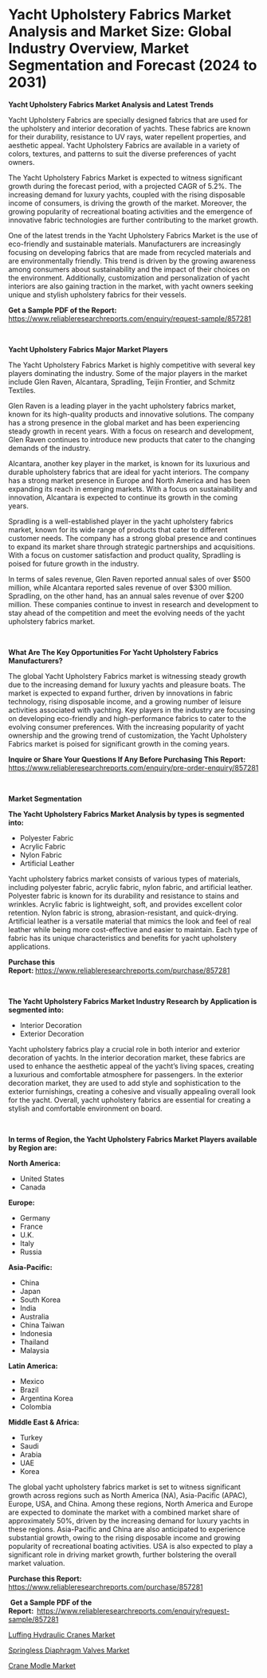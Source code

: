 <p><h1>Yacht Upholstery Fabrics Market Analysis and Market Size: Global Industry Overview, Market Segmentation and Forecast (2024 to 2031)</h1></p><p><strong>Yacht Upholstery Fabrics Market Analysis and Latest Trends</strong></p>
<p><p>Yacht Upholstery Fabrics are specially designed fabrics that are used for the upholstery and interior decoration of yachts. These fabrics are known for their durability, resistance to UV rays, water repellent properties, and aesthetic appeal. Yacht Upholstery Fabrics are available in a variety of colors, textures, and patterns to suit the diverse preferences of yacht owners.</p><p>The Yacht Upholstery Fabrics Market is expected to witness significant growth during the forecast period, with a projected CAGR of 5.2%. The increasing demand for luxury yachts, coupled with the rising disposable income of consumers, is driving the growth of the market. Moreover, the growing popularity of recreational boating activities and the emergence of innovative fabric technologies are further contributing to the market growth.</p><p>One of the latest trends in the Yacht Upholstery Fabrics Market is the use of eco-friendly and sustainable materials. Manufacturers are increasingly focusing on developing fabrics that are made from recycled materials and are environmentally friendly. This trend is driven by the growing awareness among consumers about sustainability and the impact of their choices on the environment. Additionally, customization and personalization of yacht interiors are also gaining traction in the market, with yacht owners seeking unique and stylish upholstery fabrics for their vessels.</p></p>
<p><strong>Get a Sample PDF of the Report:&nbsp;</strong> <a href="https://www.reliableresearchreports.com/enquiry/request-sample/857281">https://www.reliableresearchreports.com/enquiry/request-sample/857281</a></p>
<p>&nbsp;</p>
<p><strong>Yacht Upholstery Fabrics Major Market Players</strong></p>
<p><p>The Yacht Upholstery Fabrics Market is highly competitive with several key players dominating the industry. Some of the major players in the market include Glen Raven, Alcantara, Spradling, Teijin Frontier, and Schmitz Textiles.</p><p>Glen Raven is a leading player in the yacht upholstery fabrics market, known for its high-quality products and innovative solutions. The company has a strong presence in the global market and has been experiencing steady growth in recent years. With a focus on research and development, Glen Raven continues to introduce new products that cater to the changing demands of the industry.</p><p>Alcantara, another key player in the market, is known for its luxurious and durable upholstery fabrics that are ideal for yacht interiors. The company has a strong market presence in Europe and North America and has been expanding its reach in emerging markets. With a focus on sustainability and innovation, Alcantara is expected to continue its growth in the coming years.</p><p>Spradling is a well-established player in the yacht upholstery fabrics market, known for its wide range of products that cater to different customer needs. The company has a strong global presence and continues to expand its market share through strategic partnerships and acquisitions. With a focus on customer satisfaction and product quality, Spradling is poised for future growth in the industry.</p><p>In terms of sales revenue, Glen Raven reported annual sales of over $500 million, while Alcantara reported sales revenue of over $300 million. Spradling, on the other hand, has an annual sales revenue of over $200 million. These companies continue to invest in research and development to stay ahead of the competition and meet the evolving needs of the yacht upholstery fabrics market.</p></p>
<p>&nbsp;</p>
<p><strong>What Are The Key Opportunities For Yacht Upholstery Fabrics Manufacturers?</strong></p>
<p><p>The global Yacht Upholstery Fabrics market is witnessing steady growth due to the increasing demand for luxury yachts and pleasure boats. The market is expected to expand further, driven by innovations in fabric technology, rising disposable income, and a growing number of leisure activities associated with yachting. Key players in the industry are focusing on developing eco-friendly and high-performance fabrics to cater to the evolving consumer preferences. With the increasing popularity of yacht ownership and the growing trend of customization, the Yacht Upholstery Fabrics market is poised for significant growth in the coming years.</p></p>
<p><strong>Inquire or Share Your Questions If Any Before Purchasing This Report:</strong> <a href="https://www.reliableresearchreports.com/enquiry/pre-order-enquiry/857281">https://www.reliableresearchreports.com/enquiry/pre-order-enquiry/857281</a></p>
<p>&nbsp;</p>
<p><strong>Market Segmentation</strong></p>
<p><strong>The Yacht Upholstery Fabrics Market Analysis by types is segmented into:</strong></p>
<p><ul><li>Polyester Fabric</li><li>Acrylic Fabric</li><li>Nylon Fabric</li><li>Artificial Leather</li></ul></p>
<p><p>Yacht upholstery fabrics market consists of various types of materials, including polyester fabric, acrylic fabric, nylon fabric, and artificial leather. Polyester fabric is known for its durability and resistance to stains and wrinkles. Acrylic fabric is lightweight, soft, and provides excellent color retention. Nylon fabric is strong, abrasion-resistant, and quick-drying. Artificial leather is a versatile material that mimics the look and feel of real leather while being more cost-effective and easier to maintain. Each type of fabric has its unique characteristics and benefits for yacht upholstery applications.</p></p>
<p><strong>Purchase this Report:&nbsp;</strong><a href="https://www.reliableresearchreports.com/purchase/857281">https://www.reliableresearchreports.com/purchase/857281</a></p>
<p>&nbsp;</p>
<p><strong>The Yacht Upholstery Fabrics Market Industry Research by Application is segmented into:</strong></p>
<p><ul><li>Interior Decoration</li><li>Exterior Decoration</li></ul></p>
<p><p>Yacht upholstery fabrics play a crucial role in both interior and exterior decoration of yachts. In the interior decoration market, these fabrics are used to enhance the aesthetic appeal of the yacht’s living spaces, creating a luxurious and comfortable atmosphere for passengers. In the exterior decoration market, they are used to add style and sophistication to the exterior furnishings, creating a cohesive and visually appealing overall look for the yacht. Overall, yacht upholstery fabrics are essential for creating a stylish and comfortable environment on board.</p></p>
<p>&nbsp;</p>
<p><strong>In terms of Region, the Yacht Upholstery Fabrics Market Players available by Region are:</strong></p>
<p>
    <p> <strong> North America: </strong>
        <ul>
            <li>United States</li>
            <li>Canada</li>
        </ul>
        </p> 
    <p> <strong> Europe: </strong>
        <ul>
            <li>Germany</li>
            <li>France</li>
            <li>U.K.</li>
            <li>Italy</li>
            <li>Russia</li>
        </ul>
        </p> 
    <p> <strong> Asia-Pacific: </strong>
        <ul>
            <li>China</li>
            <li>Japan</li>
            <li>South Korea</li>
            <li>India</li>
            <li>Australia</li>
            <li>China Taiwan</li>
            <li>Indonesia</li>
            <li>Thailand</li>
            <li>Malaysia</li>
        </ul>
        </p> 
    <p> <strong> Latin America: </strong>
        <ul>
            <li>Mexico</li>
            <li>Brazil</li>
            <li>Argentina Korea</li>
            <li>Colombia</li>
        </ul>
        </p> 
    <p> <strong> Middle East & Africa: </strong>
        <ul>
            <li>Turkey</li>
            <li>Saudi</li>
            <li>Arabia</li>
            <li>UAE</li>
            <li>Korea</li>
        </ul>
    </p>
    </p>
<p><p>The global yacht upholstery fabrics market is set to witness significant growth across regions such as North America (NA), Asia-Pacific (APAC), Europe, USA, and China. Among these regions, North America and Europe are expected to dominate the market with a combined market share of approximately 50%, driven by the increasing demand for luxury yachts in these regions. Asia-Pacific and China are also anticipated to experience substantial growth, owing to the rising disposable income and growing popularity of recreational boating activities. USA is also expected to play a significant role in driving market growth, further bolstering the overall market valuation.</p></p>
<p><strong>Purchase this Report: </strong><a href="https://www.reliableresearchreports.com/purchase/857281">https://www.reliableresearchreports.com/purchase/857281</a></p>
<p>&nbsp;<strong>Get a Sample PDF of the Report:&nbsp;&nbsp;</strong><a href="https://www.reliableresearchreports.com/enquiry/request-sample/857281">https://www.reliableresearchreports.com/enquiry/request-sample/857281</a></p>
<p><strong></strong></p>
<p><p><a href="https://view.publitas.com/reportprime-1/luffing-hydraulic-cranes-market-provides-detailed-segmentation-of-this-market-based-on-type-application-and-region-and-forecast-for-the-period-from-2024-2031/">Luffing Hydraulic Cranes Market</a></p><p><a href="https://view.publitas.com/reportprime-1/global-springless-diaphragm-valves-market-by-types-applications-and-major-players-with-regional-growth-rate-analysis-and-development-situation-from-2024-to-2031/">Springless Diaphragm Valves Market</a></p><p><a href="https://view.publitas.com/reportprime-1/crane-modle-market-research-report-provides-thorough-industry-overview-which-offers-an-in-depth-analysis-of-product-trends-and-new-market-divisions-oly8r4p86qd6/">Crane Modle Market</a></p></p>